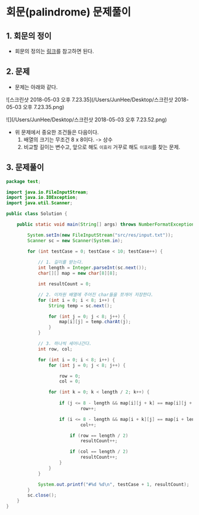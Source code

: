 # 회문(palindrome) 문제풀이

## 1. 회문의 정이

- 회문의 정의는 [링크](https://ko.wikipedia.org/wiki/%ED%9A%8C%EB%AC%B8)를 참고하면 된다.



## 2. 문제

- 문제는 아래와 같다.

![스크린샷 2018-05-03 오후 7.23.35](/Users/JunHee/Desktop/스크린샷 2018-05-03 오후 7.23.35.png)

![](/Users/JunHee/Desktop/스크린샷 2018-05-03 오후 7.23.52.png)

- 위 문제에서 중요한 조건들은 다음이다.
  1. 배열의 크기는 무조건 8 x 8이다. -> 상수
  2. 비교할 길이는 변수고, 앞으로 해도 `이효리` 거꾸로 해도 `이효리`를 찾는 문제.



## 3. 문제풀이 

```java
package test;

import java.io.FileInputStream;
import java.io.IOException;
import java.util.Scanner;

public class Solution {

	public static void main(String[] args) throws NumberFormatException, IOException {

		System.setIn(new FileInputStream("src/res/input.txt"));
		Scanner sc = new Scanner(System.in);

		for (int testCase = 0; testCase < 10; testCase++) {
            
            // 1. 길이를 받는다.
			int length = Integer.parseInt(sc.next());
			char[][] map = new char[8][8];

			int resultCount = 0;

			// 2. 이차원 배열에 주어진 char들을 쪼개어 저장한다.
			for (int i = 0; i < 8; i++) {
				String temp = sc.next();

				for (int j = 0; j < 8; j++) {
					map[i][j] = temp.charAt(j);
				}
			}

            // 3. 하나씩 세어나간다.
			int row, col;

			for (int i = 0; i < 8; i++) {
				for (int j = 0; j < 8; j++) {

					row = 0;
					col = 0;

				for (int k = 0; k < length / 2; k++) {
                    
					if (j <= 8 - length && map[i][j + k] == map[i][j + length - 1 - k])
							row++;

					if (i <= 8 - length && map[i + k][j] == map[i + length - 1 - k][j])
							col++;

						if (row == length / 2)
							resultCount++;

						if (col == length / 2)
							resultCount++;
					}
				}
			}

			System.out.printf("#%d %d\n", testCase + 1, resultCount);
		}
		sc.close();
	}
}
```

